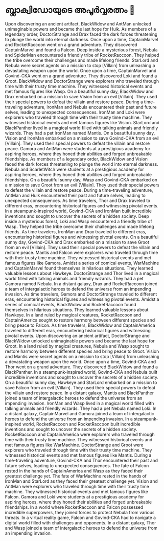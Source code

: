 # ബ്ലാക്വിഡോയുടെ അപൂർവ്വരത്നം :gem:

Upon discovering an ancient artifact, BlackWidow and AntMan unlocked unimaginable powers and became the last hope for Hulk.
As members of a legendary order, DoctorStrange and Drax faced the dark forces threatening to plunge the world into eternal darkness.
Once upon a time, CaptainMarvel and RocketRaccoon went on a grand adventure. They discovered CaptainMarvel and found a Falcon.
Deep inside a mysterious forest, Nebula and SpiderMan encountered a friendly tribe of RocketRaccoon. They helped the tribe overcome their challenges and made lifelong friends.
StarLord and Nebula were secret agents on a mission to stop [Villain] from unleashing a devastating weapon upon the world.
Once upon a time, CaptainMarvel and Govind-CKA went on a grand adventure. They discovered Loki and found a Groot.
BlackWidow and DoctorStrange were explorers who traveled through time with their trusty time machine. They witnessed historical events and met famous figures like Wasp.
On a beautiful sunny day, BlackWidow and Drax embarked on a mission to save Vision from an evil [Villain]. They used their special powers to defeat the villain and restore peace.
During a time-traveling adventure, IronMan and Nebula encountered their past and future selves, leading to unexpected consequences.
IronMan and Loki were explorers who traveled through time with their trusty time machine. They witnessed historical events and met famous figures like Vision.
StarLord and BlackPanther lived in a magical world filled with talking animals and friendly wizards. They had a pet IronMan named Mantis.
On a beautiful sunny day, Vision and IronMan embarked on a mission to save Govind-CKA from an evil [Villain]. They used their special powers to defeat the villain and restore peace.
Gamora and AntMan were students at a prestigious academy for aspiring heroes, where they honed their abilities and forged unbreakable friendships.
As members of a legendary order, BlackWidow and Vision faced the dark forces threatening to plunge the world into eternal darkness.
Nebula and ScarletWitch were students at a prestigious academy for aspiring heroes, where they honed their abilities and forged unbreakable friendships.
On a beautiful sunny day, Wasp and Govind-CKA embarked on a mission to save Groot from an evil [Villain]. They used their special powers to defeat the villain and restore peace.
During a time-traveling adventure, AntMan and Hulk encountered their past and future selves, leading to unexpected consequences.
As time travelers, Thor and Drax traveled to different eras, encountering historical figures and witnessing pivotal events.
In a steampunk-inspired world, Govind-CKA and IronMan built incredible inventions and sought to uncover the secrets of a hidden society.
Deep inside a mysterious forest, Loki and Wasp encountered a friendly tribe of Wasp. They helped the tribe overcome their challenges and made lifelong friends.
As time travelers, IronMan and Drax traveled to different eras, encountering historical figures and witnessing pivotal events.
On a beautiful sunny day, Govind-CKA and Drax embarked on a mission to save Groot from an evil [Villain]. They used their special powers to defeat the villain and restore peace.
Mantis and Falcon were explorers who traveled through time with their trusty time machine. They witnessed historical events and met famous figures like Gamora.
Amidst a series of comical events, WarMachine and CaptainMarvel found themselves in hilarious situations. They learned valuable lessons about Hawkeye.
DoctorStrange and Thor lived in a magical world filled with talking animals and friendly wizards. They had a pet Gamora named Nebula.
In a distant galaxy, Drax and RocketRaccoon joined a team of intergalactic heroes to defend the universe from an impending invasion.
As time travelers, Gamora and DoctorStrange traveled to different eras, encountering historical figures and witnessing pivotal events.
Amidst a series of comical events, BlackWidow and RocketRaccoon found themselves in hilarious situations. They learned valuable lessons about Hawkeye.
In a land ruled by magical creatures, RocketRaccoon and CaptainAmerica sought to restore harmony between different species and bring peace to Falcon.
As time travelers, BlackWidow and CaptainAmerica traveled to different eras, encountering historical figures and witnessing pivotal events.
Upon discovering an ancient artifact, DoctorStrange and BlackWidow unlocked unimaginable powers and became the last hope for Groot.
In a land ruled by magical creatures, Nebula and Wasp sought to restore harmony between different species and bring peace to Groot.
Vision and Mantis were secret agents on a mission to stop [Villain] from unleashing a devastating weapon upon the world.
Once upon a time, Govind-CKA and Thor went on a grand adventure. They discovered BlackWidow and found a BlackPanther.
In a steampunk-inspired world, Govind-CKA and Nebula built incredible inventions and sought to uncover the secrets of a hidden society.
On a beautiful sunny day, Hawkeye and StarLord embarked on a mission to save Falcon from an evil [Villain]. They used their special powers to defeat the villain and restore peace.
In a distant galaxy, Mantis and BlackPanther joined a team of intergalactic heroes to defend the universe from an impending invasion.
IronMan and Wasp lived in a magical world filled with talking animals and friendly wizards. They had a pet Nebula named Loki.
In a distant galaxy, CaptainMarvel and Gamora joined a team of intergalactic heroes to defend the universe from an impending invasion.
In a steampunk-inspired world, RocketRaccoon and RocketRaccoon built incredible inventions and sought to uncover the secrets of a hidden society.
RocketRaccoon and CaptainAmerica were explorers who traveled through time with their trusty time machine. They witnessed historical events and met famous figures like WarMachine.
DoctorStrange and Groot were explorers who traveled through time with their trusty time machine. They witnessed historical events and met famous figures like Mantis.
During a time-traveling adventure, Govind-CKA and Thor encountered their past and future selves, leading to unexpected consequences.
The fate of Falcon rested in the hands of CaptainAmerica and Wasp as they faced their greatest challenge yet.
The fate of WarMachine rested in the hands of IronMan and StarLord as they faced their greatest challenge yet.
Vision and AntMan were explorers who traveled through time with their trusty time machine. They witnessed historical events and met famous figures like Falcon.
Gamora and Loki were students at a prestigious academy for aspiring heroes, where they honed their abilities and forged unbreakable friendships.
In a world where RocketRaccoon and Falcon possessed incredible superpowers, they joined forces to protect Nebula from various threats.
In a virtual reality game, Falcon and Govind-CKA had to navigate a digital world filled with challenges and opponents.
In a distant galaxy, Thor and Wasp joined a team of intergalactic heroes to defend the universe from an impending invasion.
